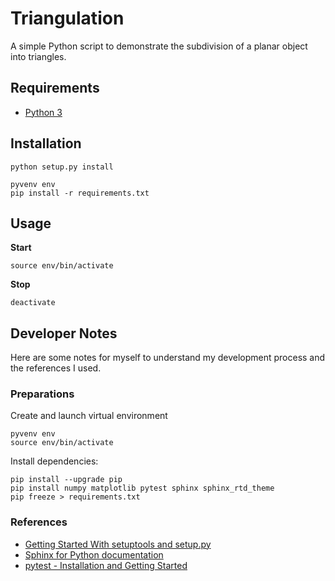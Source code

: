 # Triangulation
A simple Python script to demonstrate the subdivision of a planar object into triangles.

## Requirements

 - [Python 3](https://www.python.org/)

 
## Installation

    python setup.py install

    pyvenv env
    pip install -r requirements.txt


## Usage

**Start**

    source env/bin/activate

**Stop**

    deactivate


## Developer Notes

Here are some notes for myself to understand my development process and the references I used.

### Preparations

Create and launch virtual environment

    pyvenv env
    source env/bin/activate

Install dependencies:

    pip install --upgrade pip
    pip install numpy matplotlib pytest sphinx sphinx_rtd_theme
    pip freeze > requirements.txt


### References

 - [Getting Started With setuptools and setup.py](https://pythonhosted.org/an_example_pypi_project/setuptools.html)
 - [Sphinx for Python documentation](http://gisellezeno.com/tutorials/sphinx-for-python-documentation.html)
 - [pytest - Installation and Getting Started](http://doc.pytest.org/en/latest/getting-started.html)
